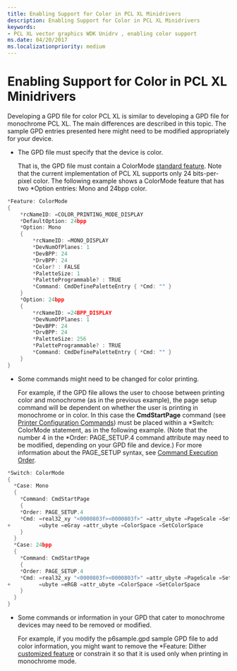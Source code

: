 ```yaml
---
title: Enabling Support for Color in PCL XL Minidrivers
description: Enabling Support for Color in PCL XL Minidrivers
keywords:
- PCL XL vector graphics WDK Unidrv , enabling color support
ms.date: 04/20/2017
ms.localizationpriority: medium
---
```


#  Enabling Support for Color in PCL XL Minidrivers





Developing a GPD file for color PCL XL is similar to developing a GPD file for monochrome PCL XL. The main differences are described in this topic. The sample GPD entries presented here might need to be modified appropriately for your device.

-   The GPD file must specify that the device is color.

    That is, the GPD file must contain a ColorMode [standard feature](standard-features.md). Note that the current implementation of PCL XL supports only 24 bits-per-pixel color. The following example shows a ColorMode feature that has two \*Option entries: Mono and 24bpp color.

```cpp
*Feature: ColorMode
{
    *rcNameID: =COLOR_PRINTING_MODE_DISPLAY
    *DefaultOption: 24bpp
    *Option: Mono
    {
        *rcNameID: =MONO_DISPLAY
        *DevNumOfPlanes: 1
        *DevBPP: 24
        *DrvBPP: 24
        *Color? : FALSE
        *PaletteSize: 1
        *PaletteProgrammable? : TRUE
        *Command: CmdDefinePaletteEntry { *Cmd: "" }
    }
    *Option: 24bpp
    {
        *rcNameID: =24BPP_DISPLAY
        *DevNumOfPlanes: 1
        *DevBPP: 24
        *DrvBPP: 24
        *PaletteSize: 256
        *PaletteProgrammable? : TRUE
        *Command: CmdDefinePaletteEntry { *Cmd: "" }
    }
}
```

-   Some commands might need to be changed for color printing.

    For example, if the GPD file allows the user to choose between printing color and monochrome (as in the previous example), the page setup command will be dependent on whether the user is printing in monochrome or in color. In this case the **CmdStartPage** command (see [Printer Configuration Commands](printer-configuration-commands.md)) must be placed within a \*Switch: ColorMode statement, as in the following example. (Note that the number 4 in the \*Order: PAGE\_SETUP.4 command attribute may need to be modified, depending on your GPD file and device.) For more information about the PAGE\_SETUP syntax, see [Command Execution Order](command-execution-order.md).

```cpp
*Switch: ColorMode
{
  *Case: Mono
  {
    *Command: CmdStartPage
    {
    *Order: PAGE_SETUP.4
    *Cmd: =real32_xy "<0000803f><0000803f>" =attr_ubyte =PageScale =SetPageScale
+         =ubyte =eGray =attr_ubyte =ColorSpace =SetColorSpace
    }
  }
  *Case: 24bpp
  {
    *Command: CmdStartPage
    {
    *Order: PAGE_SETUP.4
    *Cmd: =real32_xy "<0000803f><0000803f>" =attr_ubyte =PageScale =SetPageScale
+         =ubyte =eRGB =attr_ubyte =ColorSpace =SetColorSpace
    }
  }
}
```

-   Some commands or information in your GPD that cater to monochrome devices may need to be removed or modified.

    For example, if you modify the p6sample.gpd sample GPD file to add color information, you might want to remove the \*Feature: Dither [customized feature](customized-features.md) or constrain it so that it is used only when printing in monochrome mode.

 

 




